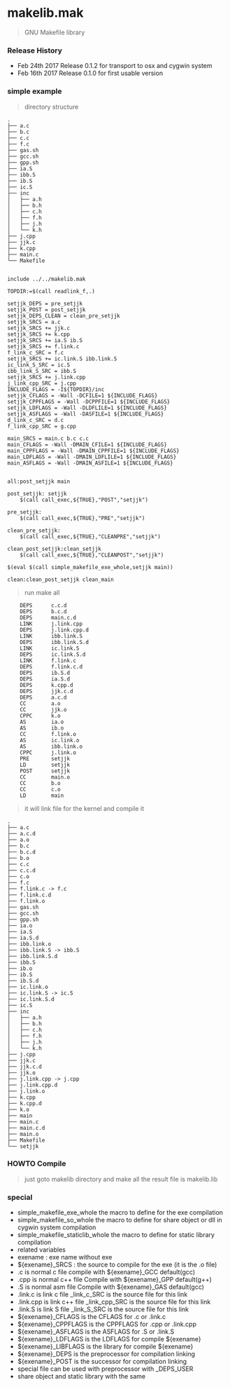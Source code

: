 # makelib.mak
> GNU Makefile library


### Release History
* Feb 24th 2017 Release 0.1.2 for transport to osx and cygwin system
* Feb 16th 2017 Release 0.1.0 for first usable version

### simple example
> directory structure
```shell
.
├── a.c
├── b.c
├── c.c
├── f.c
├── gas.sh
├── gcc.sh
├── gpp.sh
├── ia.S
├── ibb.S
├── ib.S
├── ic.S
├── inc
│   ├── a.h
│   ├── b.h
│   ├── c.h
│   ├── f.h
│   ├── j.h
│   └── k.h
├── j.cpp
├── jjk.c
├── k.cpp
├── main.c
└── Makefile
```


```make

include ../../makelib.mak

TOPDIR:=$(call readlink_f,.)

setjjk_DEPS = pre_setjjk
setjjk_POST = post_setjjk
setjjk_DEPS_CLEAN = clean_pre_setjjk
setjjk_SRCS = a.c 
setjjk_SRCS += jjk.c
setjjk_SRCS += k.cpp
setjjk_SRCS += ia.S ib.S
setjjk_SRCS += f.link.c
f_link_c_SRC = f.c
setjjk_SRCS += ic.link.S ibb.link.S
ic_link_S_SRC = ic.S
ibb_link_S_SRC = ibb.S
setjjk_SRCS += j.link.cpp
j_link_cpp_SRC = j.cpp
INCLUDE_FLAGS = -I${TOPDIR}/inc
setjjk_CFLAGS = -Wall -DCFILE=1 ${INCLUDE_FLAGS}
setjjk_CPPFLAGS = -Wall -DCPPFILE=1 ${INCLUDE_FLAGS}
setjjk_LDFLAGS = -Wall -DLDFLILE=1 ${INCLUDE_FLAGS}
setjjk_ASFLAGS = -Wall -DASFILE=1 ${INCLUDE_FLAGS}
d_link_c_SRC = d.c
f_link_cpp_SRC = g.cpp

main_SRCS = main.c b.c c.c
main_CFLAGS = -Wall -DMAIN_CFILE=1 ${INCLUDE_FLAGS}
main_CPPFLAGS = -Wall -DMAIN_CPPFILE=1 ${INCLUDE_FLAGS}
main_LDFLAGS = -Wall -DMAIN_LDFLILE=1 ${INCLUDE_FLAGS}
main_ASFLAGS = -Wall -DMAIN_ASFILE=1 ${INCLUDE_FLAGS}


all:post_setjjk main

post_setjjk: setjjk
    $(call call_exec,${TRUE},"POST","setjjk")

pre_setjjk:
    $(call call_exec,${TRUE},"PRE","setjjk")

clean_pre_setjjk:
    $(call call_exec,${TRUE},"CLEANPRE","setjjk")

clean_post_setjjk:clean_setjjk
    $(call call_exec,${TRUE},"CLEANPOST","setjjk")  

$(eval $(call simple_makefile_exe_whole,setjjk main))

clean:clean_post_setjjk clean_main
```

> run make all

```shell
    DEPS      c.c.d
    DEPS      b.c.d
    DEPS      main.c.d
    LINK      j.link.cpp
    DEPS      j.link.cpp.d
    LINK      ibb.link.S
    DEPS      ibb.link.S.d
    LINK      ic.link.S
    DEPS      ic.link.S.d
    LINK      f.link.c
    DEPS      f.link.c.d
    DEPS      ib.S.d
    DEPS      ia.S.d
    DEPS      k.cpp.d
    DEPS      jjk.c.d
    DEPS      a.c.d
    CC        a.o
    CC        jjk.o
    CPPC      k.o
    AS        ia.o
    AS        ib.o
    CC        f.link.o
    AS        ic.link.o
    AS        ibb.link.o
    CPPC      j.link.o
    PRE       setjjk
    LD        setjjk
    POST      setjjk
    CC        main.o
    CC        b.o
    CC        c.o
    LD        main
```
> it will link file  for the kernel and compile it
> 
```shell
.
├── a.c
├── a.c.d
├── a.o
├── b.c
├── b.c.d
├── b.o
├── c.c
├── c.c.d
├── c.o
├── f.c
├── f.link.c -> f.c
├── f.link.c.d
├── f.link.o
├── gas.sh
├── gcc.sh
├── gpp.sh
├── ia.o
├── ia.S
├── ia.S.d
├── ibb.link.o
├── ibb.link.S -> ibb.S
├── ibb.link.S.d
├── ibb.S
├── ib.o
├── ib.S
├── ib.S.d
├── ic.link.o
├── ic.link.S -> ic.S
├── ic.link.S.d
├── ic.S
├── inc
│   ├── a.h
│   ├── b.h
│   ├── c.h
│   ├── f.h
│   ├── j.h
│   └── k.h
├── j.cpp
├── jjk.c
├── jjk.c.d
├── jjk.o
├── j.link.cpp -> j.cpp
├── j.link.cpp.d
├── j.link.o
├── k.cpp
├── k.cpp.d
├── k.o
├── main
├── main.c
├── main.c.d
├── main.o
├── Makefile
└── setjjk
```

### HOWTO Compile
> just goto makelib directory and make all the result file is makelib.lib

### special
 - simple_makefile_exe_whole  the macro to define for the exe compilation 
 - simple_makefile_so_whole the macro to define for share object or dll in cygwin system compilation 
 - simple_makefile_staticlib_whole the macro to define for static library compilation
 - related variables 
  - exename : exe name without exe 
  - ${exename}_SRCS  : the source to compile for the exe (it is the .o file)
  - .c is normal c file compile with ${exename}_GCC default(gcc)
  - .cpp is normal c++ file Compile with ${exename}_GPP default(g++)
  - .S is normal asm file Compile with ${exename}_GAS default(gcc)
  - .link.c is link c file _link_c_SRC is the source file for this link
  - .link.cpp is link c++ file _link_cpp_SRC is the source file for this link
  - .link.S is link S file _link_S_SRC is the source file for this link
  - ${exename}_CFLAGS is the CFLAGS for .c or .link.c 
  - ${exename}_CPPFLAGS is the CPPFLAGS for .cpp or .link.cpp
  - ${exename}_ASFLAGS is the ASFLAGS for .S or .link.S
  - ${exename}_LDFLAGS is the LDFLAGS for compile ${exename}
  - ${exename}_LIBFLAGS is the library for compile ${exename}
  - ${exename}_DEPS is the preprocessor for compilation linking
  - ${exename}_POST is the successor for compilation linking
  - special file can be used with preprocessor  with _DEPS_USER
  - share object and static library with the same